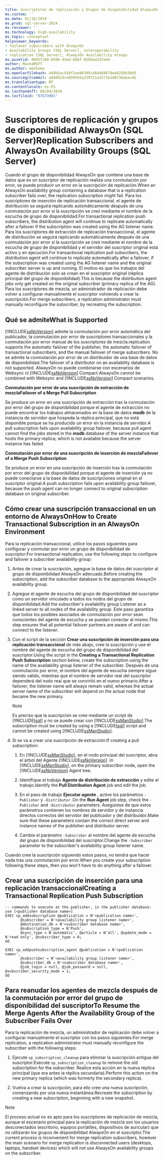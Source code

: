 ```yaml
---
title: Suscriptores de replicación y Grupos de disponibilidad AlwaysOn (SQL Server) | Microsoft Docs
ms.custom: ''
ms.date: 01/16/2019
ms.prod: sql-server-2014
ms.reviewer: ''
ms.technology: high-availability
ms.topic: conceptual
helpviewer_keywords:
- failover subscribers with AlwaysOn
- Availability Groups [SQL Server], interoperability
- replication [SQL Server], AlwaysOn Availability Groups
ms.assetid: 0995f269-0580-43ed-b8bf-02b9ad2d7ee6
author: MashaMSFT
ms.author: mathoma
ms.openlocfilehash: 449b5ac416f2ae86395c40a984678ed4258b3b85
ms.sourcegitcommit: ad4d92dce894592a259721a1571b1d8736abacdb
ms.translationtype: MT
ms.contentlocale: es-ES
ms.lasthandoff: 08/04/2020
ms.locfileid: "87673901"
---
```

# <a name="replication-subscribers-and-alwayson-availability-groups-sql-server"></a><span data-ttu-id="576cb-102">Suscriptores de replicación y grupos de disponibilidad AlwaysOn (SQL Server)</span><span class="sxs-lookup"><span data-stu-id="576cb-102">Replication Subscribers and AlwaysOn Availability Groups (SQL Server)</span></span>
  <span data-ttu-id="576cb-103">Cuando el grupo de disponibilidad AlwaysOn que contiene una base de datos que es un suscriptor de replicación realiza una conmutación por error, se puede producir un error en la suscripción de replicación.</span><span class="sxs-lookup"><span data-stu-id="576cb-103">When an AlwaysOn availability group containing a database that is a replication subscriber fails over, the replication subscription might fail.</span></span> <span data-ttu-id="576cb-104">Para los suscriptores de inserción de replicación transaccional, el agente de distribución se seguirá replicando automáticamente después de una conmutación por error si la suscripción se creó mediante el nombre de la escucha de grupo de disponibilidad.</span><span class="sxs-lookup"><span data-stu-id="576cb-104">For transactional replication push subscribers, the distribution agent will continue to replicate automatically after a failover if the subscription was created using the AG listener name.</span></span> <span data-ttu-id="576cb-105">Para los suscriptores de extracción de replicación transaccional, el agente de distribución se seguirá replicando automáticamente después de una conmutación por error si la suscripción se creó mediante el nombre de la escucha de grupo de disponibilidad y el servidor del suscriptor original está activo y en ejecución.</span><span class="sxs-lookup"><span data-stu-id="576cb-105">For transactional replication pull subscribers, the distribution agent will continue to replicate automatically after a failover, if the subscription was created using the AG listener name and the original subscriber server is up and running.</span></span> <span data-ttu-id="576cb-106">El motivo es que los trabajos del agente de distribución solo se crean en el suscriptor original (réplica principal del grupo de disponibilidad).</span><span class="sxs-lookup"><span data-stu-id="576cb-106">This is because the distribution agent jobs only get created on the original subscriber (primary replica of the AG).</span></span> <span data-ttu-id="576cb-107">Para los suscriptores de mezcla, un administrador de replicación debe volver a configurar manualmente el suscriptor volviendo a crear la suscripción.</span><span class="sxs-lookup"><span data-stu-id="576cb-107">For merge subscribers, a replication administrator must manually reconfigure the subscriber, by recreating the subscription.</span></span>  
  
## <a name="what-is-supported"></a><span data-ttu-id="576cb-108">Qué se admite</span><span class="sxs-lookup"><span data-stu-id="576cb-108">What is Supported</span></span>  
 [!INCLUDE[ssNoVersion](../../../includes/ssnoversion-md.md)] <span data-ttu-id="576cb-109">admite la conmutación por error automática del publicador, la conmutación por error de suscriptores transaccionales y la conmutación por error manual de los suscriptores de mezcla.</span><span class="sxs-lookup"><span data-stu-id="576cb-109">replication supports the automatic failover of the publisher, the automatic failover of transactional subscribers, and the manual failover of merge subscribers.</span></span> <span data-ttu-id="576cb-110">No se admite la conmutación por error de un distribuidor de una base de datos de disponibilidad.</span><span class="sxs-lookup"><span data-stu-id="576cb-110">The failover of a distributor on an availability database is not supported.</span></span> <span data-ttu-id="576cb-111">AlwaysOn no puede combinarse con escenarios de Websync ni [!INCLUDE[ssNoVersion](../../../includes/ssnoversion-md.md)] Compact.</span><span class="sxs-lookup"><span data-stu-id="576cb-111">AlwaysOn cannot be combined with Websync and [!INCLUDE[ssNoVersion](../../../includes/ssnoversion-md.md)] Compact scenarios.</span></span>  
  
 <span data-ttu-id="576cb-112">**Conmutación por error de una suscripción de extracción de mezcla**</span><span class="sxs-lookup"><span data-stu-id="576cb-112">**Failover of a Merge Pull Subscription**</span></span>  
  
 <span data-ttu-id="576cb-113">Se produce un error en una suscripción de extracción tras la conmutación por error del grupo de disponibilidad porque el agente de extracción no puede encontrar los trabajos almacenados en la base de datos **msdb** de la instancia de servidor que hospeda la réplica principal, que no está disponible porque se ha producido un error en la instancia de servidor.</span><span class="sxs-lookup"><span data-stu-id="576cb-113">A pull subscription fails upon availability group failover, because pull agent cannot find the jobs stored in the **msdb** database of the server instance that hosts the primary replica; which is not available because the server instance has failed.</span></span>  
  
 <span data-ttu-id="576cb-114">**Conmutación por error de una suscripción de inserción de mezcla**</span><span class="sxs-lookup"><span data-stu-id="576cb-114">**Failover of a Merge Push Subscription**</span></span>  
  
 <span data-ttu-id="576cb-115">Se produce un error en una suscripción de inserción tras la conmutación por error del grupo de disponibilidad porque el agente de inserción ya no puede conectarse a la base de datos de suscripciones original en el suscriptor original.</span><span class="sxs-lookup"><span data-stu-id="576cb-115">A push subscription fails upon availability group failover, because the push agent can no longer connect to original subscription database on original subscriber.</span></span>  
  
## <a name="how-to-create-transactional-subscription-in-an-alwayson-environment"></a><span data-ttu-id="576cb-116">Cómo crear una suscripción transaccional en un entorno de AlwaysOn</span><span class="sxs-lookup"><span data-stu-id="576cb-116">How to Create Transactional Subscription in an AlwaysOn Environment</span></span>  
 <span data-ttu-id="576cb-117">Para la replicación transaccional, utilice los pasos siguientes para configurar y conmutar por error un grupo de disponibilidad de suscriptor:</span><span class="sxs-lookup"><span data-stu-id="576cb-117">For transactional replication, use the following steps to configure and failover a subscriber availability group:</span></span>  
  
1.  <span data-ttu-id="576cb-118">Antes de crear la suscripción, agregue la base de datos del suscriptor al grupo de disponibilidad AlwaysOn adecuado.</span><span class="sxs-lookup"><span data-stu-id="576cb-118">Before creating the subscription, add the subscriber database to the appropriate AlwaysOn availability group.</span></span>  
  
2.  <span data-ttu-id="576cb-119">Agregue el agente de escucha del grupo de disponibilidad del suscriptor como un servidor vinculado a todos los nodos del grupo de disponibilidad.</span><span class="sxs-lookup"><span data-stu-id="576cb-119">Add the subscriber's availability group Listener as a linked server to all nodes of the availability group.</span></span> <span data-ttu-id="576cb-120">Este paso garantiza que todos los posibles asociados de conmutación por error sean conscientes del agente de escucha y se puedan conectar al mismo.</span><span class="sxs-lookup"><span data-stu-id="576cb-120">This step ensures that all potential failover partners are aware of and can connect to the listener.</span></span>  
  
3.  <span data-ttu-id="576cb-121">Con el script de la sección **Crear una suscripción de inserción para una replicación transaccional** de más abajo, cree la suscripción y use el nombre del agente de escucha del grupo de disponibilidad del suscriptor.</span><span class="sxs-lookup"><span data-stu-id="576cb-121">Using the script in the **Creating a Transactional Replication Push Subscription** section below, create the subscription using the name of the availability group listener of the subscriber.</span></span> <span data-ttu-id="576cb-122">Después de una conmutación por error, el nombre del agente de escucha siempre sigue siendo válido, mientras que el nombre de servidor real del suscriptor dependerá del nodo real que se convirtió en el nuevo primario.</span><span class="sxs-lookup"><span data-stu-id="576cb-122">After a failover, the listener name will always remain valid, whereas the actual server name of the subscriber will depend on the actual node that became the new primary.</span></span>  
  
    > [!NOTE]  
    >  <span data-ttu-id="576cb-123">Es preciso que la suscripción se cree mediante un script de [!INCLUDE[tsql](../../../includes/tsql-md.md)] y no se puede crear con [!INCLUDE[ssManStudio](../../../includes/ssmanstudio-md.md)].</span><span class="sxs-lookup"><span data-stu-id="576cb-123">The subscription must be created by using a [!INCLUDE[tsql](../../../includes/tsql-md.md)] script and cannot be created using [!INCLUDE[ssManStudio](../../../includes/ssmanstudio-md.md)].</span></span>  
  
4.  <span data-ttu-id="576cb-124">Si se va a crear una suscripción de extracción:</span><span class="sxs-lookup"><span data-stu-id="576cb-124">If creating a pull subscription:</span></span>  
  
    1.  <span data-ttu-id="576cb-125">En [!INCLUDE[ssManStudio](../../../includes/ssmanstudio-md.md)], en el nodo principal del suscriptor, abra el árbol del Agente [!INCLUDE[ssNoVersion](../../../includes/ssnoversion-md.md)] .</span><span class="sxs-lookup"><span data-stu-id="576cb-125">In [!INCLUDE[ssManStudio](../../../includes/ssmanstudio-md.md)], on the primary subscriber node, open the [!INCLUDE[ssNoVersion](../../../includes/ssnoversion-md.md)] Agent tree.</span></span>  
  
    2.  <span data-ttu-id="576cb-126">Identifique el trabajo **Agente de distribución de extracción** y edite el trabajo.</span><span class="sxs-lookup"><span data-stu-id="576cb-126">Identify the **Pull Distribution Agent** job and edit the job.</span></span>  
  
    3.  <span data-ttu-id="576cb-127">En el paso de trabajo **Ejecutar agente** , active los parámetros `-Publisher` y `-Distributor` .</span><span class="sxs-lookup"><span data-stu-id="576cb-127">On the **Run Agent** job step, check the `-Publisher` and `-Distributor` parameters.</span></span> <span data-ttu-id="576cb-128">Asegúrese de que estos parámetros contienen los nombres de servidor y de instancia directos correctos del servidor del publicador y del distribuidor.</span><span class="sxs-lookup"><span data-stu-id="576cb-128">Make sure that these parameters contain the correct direct server and instance names of the publisher and distributor server.</span></span>  
  
    4.  <span data-ttu-id="576cb-129">Cambie el parámetro `-Subscriber` al nombre del agente de escucha del grupo de disponibilidad del suscriptor.</span><span class="sxs-lookup"><span data-stu-id="576cb-129">Change the `-Subscriber` parameter to the subscriber's availability group listener name.</span></span>  
  
 <span data-ttu-id="576cb-130">Cuando cree la suscripción siguiendo estos pasos, no tendrá que hacer nada tras una conmutación por error.</span><span class="sxs-lookup"><span data-stu-id="576cb-130">When you create your subscription following these steps, then you won't have to do anything after a failover.</span></span>  
  
## <a name="creating-a-transactional-replication-push-subscription"></a><span data-ttu-id="576cb-131">Crear una suscripción de inserción para una replicación transaccional</span><span class="sxs-lookup"><span data-stu-id="576cb-131">Creating a Transactional Replication Push Subscription</span></span>  
  
```  
-- commands to execute at the publisher, in the publisher database:  
use [<publisher database name>]  
EXEC sp_addsubscription @publication = N'<publication name>',   
       @subscriber = N'<availability group listener name>',   
       @destination_db = N'<subscriber database name>',   
       @subscription_type = N'Push',   
       @sync_type = N'automatic', @article = N'all', @update_mode = N'read only', @subscriber_type = 0;  
GO  
  
EXEC sp_addpushsubscription_agent @publication = N'<publication name>',   
       @subscriber = N'<availability group listener name>',   
       @subscriber_db = N'<subscriber database name>',   
       @job_login = null, @job_password = null, @subscriber_security_mode = 1;  
GO  
```  
  
## <a name="to-resume-the-merge-agents-after-the-availability-group-of-the-subscriber-fails-over"></a><span data-ttu-id="576cb-132">Para reanudar los agentes de mezcla después de la conmutación por error del grupo de disponibilidad del suscriptor</span><span class="sxs-lookup"><span data-stu-id="576cb-132">To Resume the Merge Agents After the Availability Group of the Subscriber Fails Over</span></span>  
 <span data-ttu-id="576cb-133">Para la replicación de mezcla, un administrador de replicación debe volver a configurar manualmente el suscriptor con los pasos siguientes:</span><span class="sxs-lookup"><span data-stu-id="576cb-133">For merge replication, a replication administrator must manually reconfigure the subscriber with the following steps:</span></span>  
  
1.  <span data-ttu-id="576cb-134">Ejecute `sp_subscription_cleanup` para eliminar la suscripción antigua del suscriptor.</span><span class="sxs-lookup"><span data-stu-id="576cb-134">Execute `sp_subscription_cleanup` to remove the old subscription for the subscriber.</span></span> <span data-ttu-id="576cb-135">Realice esta acción en la nueva réplica principal (que era antes la réplica secundaria).</span><span class="sxs-lookup"><span data-stu-id="576cb-135">Perform this action on the new primary replica (which was formerly the secondary replica).</span></span>  
  
2.  <span data-ttu-id="576cb-136">Vuelva a crear la suscripción, para ello cree una nueva suscripción, comenzando por una nueva instantánea.</span><span class="sxs-lookup"><span data-stu-id="576cb-136">Recreate the subscription by creating a new subscription, beginning with a new snapshot.</span></span>  
  
> [!NOTE]  
>  <span data-ttu-id="576cb-137">El proceso actual no es apto para los suscriptores de replicación de mezcla, aunque el escenario principal para la replicación de mezcla son los usuarios desconectados (escritorio, equipos portátiles, dispositivos de auricular) que no utilizarán los grupos de disponibilidad AlwaysOn en el suscriptor.</span><span class="sxs-lookup"><span data-stu-id="576cb-137">The current process is inconvenient for merge replication subscribers, however the main scenario for merge replication is disconnected users (desktops, laptops, handset devices) which will not use AlwaysOn availability groups on the subscriber.</span></span>  
  
  

